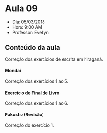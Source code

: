 # Aula 09

+ Dia: 05/03/2018
+ Hora: 9:00 AM
+ Professor: Evellyn

## Conteúdo da aula

Correção dos exercícios de escrita em hiraganá.

#### Mondai

Correção dos exercícios 1 ao 5.

#### Exercício de Final de Livro

Correção dos exercícios 1 ao 6.

#### Fukusho (Revisão)

Correção do exercício 1.
